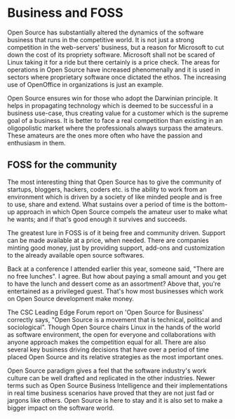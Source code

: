 # Business and FOSS

Open Source has substantially altered the dynamics of the software business that runs in the competitive world. It is not just a strong competition in the web-servers' business, but a reason for Microsoft to cut down the cost of its propriety software. Microsoft shall not be scared of Linux taking it for a ride but there certainly is a price check. The areas for operations in Open Source have increased phenomenally and it is used in sectors where proprietary software once dictated the ethos. The increasing use of OpenOffice in organizations is just an example.

Open Source ensures win for those who adopt the Darwinian principle. It helps in propagating technology which is deemed to be successful in a business use-case, thus creating value for a customer which is the supreme goal of a business. It is better to face a real competition than existing in an oligopolistic market where the professionals always surpass the amateurs. These amateurs are the ones more often who have the passion and enthusiasm in them. 

## FOSS for the community

The most interesting thing that Open Source has to give the community of startups, bloggers, hackers, coders etc. is the ability to work from an environment which is driven by a society of like minded people and is free to use, share and extend. What sustains over a period of time is the bottom-up approach in which Open Source compels the amateur user to make what he wants; and if that's good enough it survives and succeeds. 

The greatest lure in FOSS is of it being free and community driven. Support can be made available at a price, when needed. There are companies minting good money, just by providing support, add-ons and customization to the already available open source softwares. 

Back at a conference I attended earlier this year, someone said, "There are no free lunches". I agree. But how about paying a small amount and you get to have the lunch and dessert come as an assortment? Above that, you're entertained as a privileged guest. That's how most businesses which work on Open Source development make money.

The CSC Leading Edge Forum report on 'Open Source for Business' correctly says, "Open Source is a movement that is technical, political and sociological". Though Open Source chairs Linux in the hands of the world as software environment, the open for everyone and collaborations with anyone approach makes the competition equal for all. There are also several key business driving decisions that have over a period of time placed Open Source and its relative strategies as the most important ones. 

Open Source paradigm gives a feel that the software industry's work culture can be well drafted and replicated in the other industries. Newer terms such as Open Source Business Intelligence and their implementations in real time business scenarios have proved that they are not just fad or jargons like others. Open Source is here to stay and it is also set to make a bigger impact on the software world. 